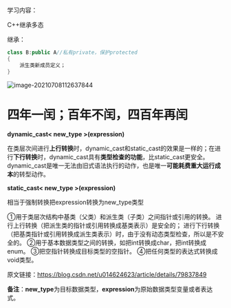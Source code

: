 学习内容：

C++继承多态

继承：

```c++
class B:public A//私有private，保护protected
{
    派生类新成员定义；
}
```

![image-20210708112637844](C:\Users\wps\AppData\Roaming\Typora\typora-user-images\image-20210708112637844.png)

# 四年一闰；百年不闰，四百年再闰

**dynamic_cast< new_type >(expression)**

在类层次间进行**上行转换**时，dynamic_cast和static_cast的效果是一样的；在进行**下行转换**时，dynamic_cast具有**类型检查的功能**，比static_cast更安全。dynamic_cast是唯一无法由旧式语法执行的动作，也是唯一**可能耗费重大运行成本**的转型动作。

**static_cast< new_type >(expression)**

相当于强制转换把expression转换为new_type类型

①用于类层次结构中基类（父类）和派生类（子类）之间指针或引用的转换。
进行上行转换（把派生类的指针或引用转换成基类表示）是安全的；
进行下行转换（把基类指针或引用转换成派生类表示）时，由于没有动态类型检查，所以是不安全的。
②用于基本数据类型之间的转换，如把int转换成char，把int转换成enum。
③把空指针转换成目标类型的空指针。
④把任何类型的表达式转换成void类型。

原文链接：https://blog.csdn.net/u014624623/article/details/79837849

**备注**：**new_type**为目标数据类型，**expression**为原始数据类型变量或者表达式。

